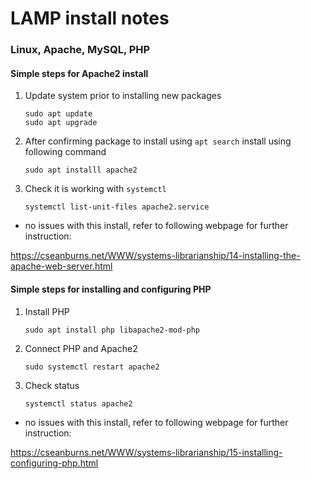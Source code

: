 # LAMP install notes

### Linux, Apache, MySQL, PHP

#### Simple steps for Apache2 install

1. Update system prior to installing new packages
	```
	sudo apt update
	sudo apt upgrade
	```
2. After confirming package to install using `apt search` install using following command
	```
	sudo apt installl apache2
	```
3. Check it is working with `systemctl`
	```
	systemctl list-unit-files apache2.service
	```
*  no issues with this install, refer to following webpage for further instruction:

https://cseanburns.net/WWW/systems-librarianship/14-installing-the-apache-web-server.html

#### Simple steps for installing and configuring PHP

1. Install PHP
	```
	sudo apt install php libapache2-mod-php
	```
2. Connect PHP and Apache2
	```
	sudo systemctl restart apache2
	```
3. Check status
	```
	systemctl status apache2
	```
* no issues with this install, refer to following webpage for further instruction:

https://cseanburns.net/WWW/systems-librarianship/15-installing-configuring-php.html

